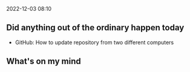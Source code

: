 2022-12-03
08:10

## Did anything out of the ordinary happen today
- GitHub: How to update repository from two different computers 

## What's on my mind

